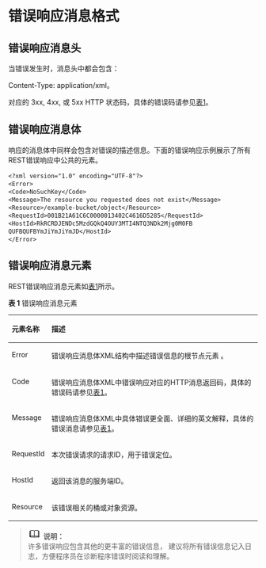 # 错误响应消息格式<a name="ZH-CN_TOPIC_0100846720"></a>

## 错误响应消息头<a name="section663215"></a>

当错误发生时，消息头中都会包含：

Content-Type: application/xml。

对应的 3xx, 4xx, 或 5xx HTTP 状态码，具体的错误码请参见[表1](错误码列表.md#d0e843)。

## 错误响应消息体<a name="section5968939"></a>

响应的消息体中同样会包含对错误的描述信息。下面的错误响应示例展示了所有REST错误响应中公共的元素。

```
<?xml version="1.0" encoding="UTF-8"?> 
<Error> 
<Code>NoSuchKey</Code> 
<Message>The resource you requested does not exist</Message> 
<Resource>/example-bucket/object</Resource> 
<RequestId>001B21A61C6C0000013402C4616D5285</RequestId> 
<HostId>RkRCRDJENDc5MzdGQkQ4OUY3MTI4NTQ3NDk2Mjg0M0FB 
QUFBQUFBYmJiYmJiYmJD</HostId> 
</Error>
```

## 错误响应消息元素<a name="section53720453"></a>

REST错误响应消息元素如[表1](#table958121892652)所示。

**表 1**  错误响应消息元素

<a name="table958121892652"></a>
<table><thead align="left"><tr id="row46628683"><th class="cellrowborder" valign="top" width="15.15%" id="mcps1.2.3.1.1"><p id="p18826965"><a name="p18826965"></a><a name="p18826965"></a>元素名称</p>
</th>
<th class="cellrowborder" valign="top" width="84.85000000000001%" id="mcps1.2.3.1.2"><p id="p48589216"><a name="p48589216"></a><a name="p48589216"></a>描述</p>
</th>
</tr>
</thead>
<tbody><tr id="row43412436"><td class="cellrowborder" valign="top" width="15.15%" headers="mcps1.2.3.1.1 "><p id="p26746391"><a name="p26746391"></a><a name="p26746391"></a>Error</p>
</td>
<td class="cellrowborder" valign="top" width="84.85000000000001%" headers="mcps1.2.3.1.2 "><p id="p18974100"><a name="p18974100"></a><a name="p18974100"></a>错误响应消息体XML结构中描述错误信息的根节点元素 。</p>
</td>
</tr>
<tr id="row36549175"><td class="cellrowborder" valign="top" width="15.15%" headers="mcps1.2.3.1.1 "><p id="p7693179"><a name="p7693179"></a><a name="p7693179"></a>Code</p>
</td>
<td class="cellrowborder" valign="top" width="84.85000000000001%" headers="mcps1.2.3.1.2 "><p id="p19167756"><a name="p19167756"></a><a name="p19167756"></a>错误响应消息体XML中错误响应对应的HTTP消息返回码，具体的错误码请参见<a href="错误码列表.md#d0e843">表1</a>。</p>
</td>
</tr>
<tr id="row9084369"><td class="cellrowborder" valign="top" width="15.15%" headers="mcps1.2.3.1.1 "><p id="p64745266"><a name="p64745266"></a><a name="p64745266"></a>Message</p>
</td>
<td class="cellrowborder" valign="top" width="84.85000000000001%" headers="mcps1.2.3.1.2 "><p id="p9875225"><a name="p9875225"></a><a name="p9875225"></a>错误响应消息体XML中具体错误更全面、详细的英文解释，具体的错误消息请参见<a href="错误码列表.md#d0e843">表1</a>。</p>
</td>
</tr>
<tr id="row61695723"><td class="cellrowborder" valign="top" width="15.15%" headers="mcps1.2.3.1.1 "><p id="p31297682"><a name="p31297682"></a><a name="p31297682"></a>RequestId</p>
</td>
<td class="cellrowborder" valign="top" width="84.85000000000001%" headers="mcps1.2.3.1.2 "><p id="p52084342"><a name="p52084342"></a><a name="p52084342"></a>本次错误请求的请求ID，用于错误定位。</p>
</td>
</tr>
<tr id="row66105898"><td class="cellrowborder" valign="top" width="15.15%" headers="mcps1.2.3.1.1 "><p id="p52977523"><a name="p52977523"></a><a name="p52977523"></a>HostId</p>
</td>
<td class="cellrowborder" valign="top" width="84.85000000000001%" headers="mcps1.2.3.1.2 "><p id="p63321005"><a name="p63321005"></a><a name="p63321005"></a>返回该消息的服务端ID。</p>
</td>
</tr>
<tr id="row33018140"><td class="cellrowborder" valign="top" width="15.15%" headers="mcps1.2.3.1.1 "><p id="p57223682"><a name="p57223682"></a><a name="p57223682"></a>Resource</p>
</td>
<td class="cellrowborder" valign="top" width="84.85000000000001%" headers="mcps1.2.3.1.2 "><p id="p4606636"><a name="p4606636"></a><a name="p4606636"></a>该错误相关的桶或对象资源。</p>
</td>
</tr>
</tbody>
</table>

>![](public_sys-resources/icon-note.gif) **说明：**   
>许多错误响应包含其他的更丰富的错误信息， 建议将所有错误信息记入日志，方便程序员在诊断程序错误时阅读和理解。  

